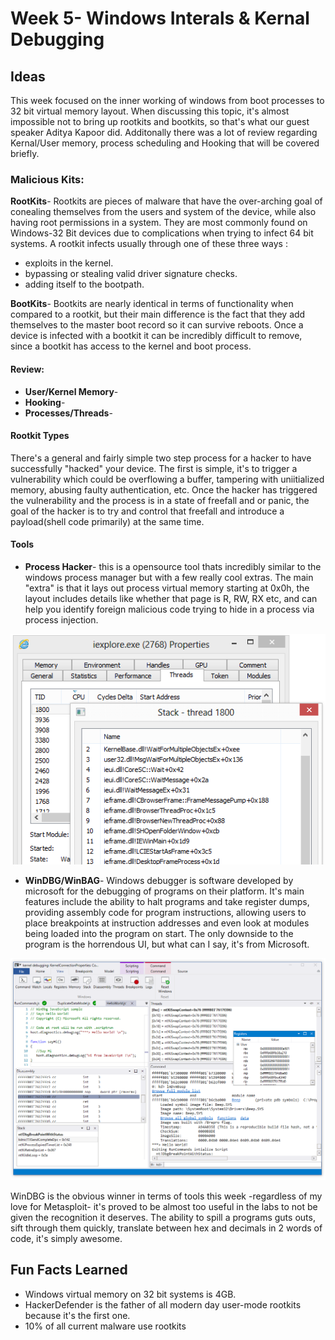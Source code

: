 
# Week 5- Windows Interals & Kernal Debugging

## Ideas

This week focused on the inner working of windows from boot processes to 32 bit virtual memory layout. When discussing this topic, it's almost impossible not to bring up rootkits and bootkits, so that's what our guest speaker Aditya Kapoor did. Additonally there was a lot of review regarding Kernal/User memory, process scheduling and Hooking that will be covered briefly. 

### Malicious Kits:
**RootKits**- Rootkits are pieces of malware that have the over-arching goal of conealing themselves from the users and system of the device, while also having root permissions in a system. They are most commonly found on Windows-32 Bit devices due to complications when trying to infect 64 bit systems. A rootkit infects usually through one of these three ways :
- exploits in the kernel.
- bypassing or stealing valid driver signature checks.
- adding itself to the bootpath.
 
**BootKits**- Bootkits are nearly identical in terms of functionality when compared to a rootkit, but their main difference is the fact that they add themselves to the master boot record so it can survive reboots. Once a device is infected with a bootkit it can be incredibly difficult to remove, since a bootkit has access to the kernel and boot process.

#### Review:
- **User/Kernel Memory**- 
- **Hooking**- 
- **Processes/Threads**-

#### Rootkit Types

There's a general and fairly simple two step process for a hacker to have successfully "hacked" your device. The first is simple, it's to trigger a vulnerability which could be overflowing a buffer, tampering with uniitialized memory, abusing faulty authentication, etc. Once the hacker has triggered the vulnerability and the process is in a state of freefall and or panic, the goal of the hacker is to try and control that freefall and introduce a payload(shell code primarily) at the same time.

#### Tools

- **Process Hacker**- this is a opensource tool thats incredibly similar to the windows process manager but with a few really cool extras. The main "extra" is that it lays out process virtual memory starting at 0x0h, the layout includes details like whether that page is R, RW, RX etc, and can help you identify foreign malicious code trying to hide in a process via process injection.

![Yara Ouput](images/phack.png)

- **WinDBG/WinBAG**- Windows debugger is software developed by microsoft for the debugging of programs on their platform. It's main features include the ability to halt programs and take register dumps, providing assembly code for program instructions, allowing users to place breakpoints at instruction addresses and even look at modules being loaded into the program on start. The only downside to the program is the horrendous UI, but what can I say, it's from Microsoft.

![cheat sheet](images/winbdg.png)

WinDBG is the obvious winner in terms of tools this week -regardless of my love for Metasploit- it's proved to be almost too useful in the labs to not be given the recognition it deserves. The ability to spill a programs guts outs, sift through them quickly, translate between hex and decimals in 2 words of code, it's simply awesome. 

## Fun Facts Learned
- Windows virtual memory on 32 bit systems is 4GB.
- HackerDefender is the father of all modern day user-mode rootkits because it's the first one.
- 10% of all current malware use rootkits 
